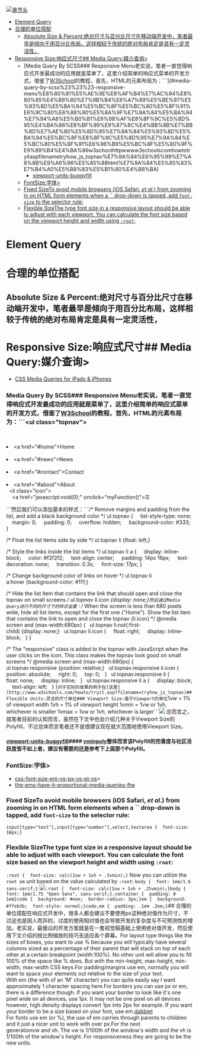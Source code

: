 [![章节头](https://parg.co/UGp)](https://parg.co/UGZ) 
 - [Element Query](#element-query)
- [合理的单位搭配](#%E5%90%88%E7%90%86%E7%9A%84%E5%8D%95%E4%BD%8D%E6%90%AD%E9%85%8D)
  * [Absolute Size & Percent:绝对尺寸与百分比尺寸在移动端开发中，笔者最早是倾向于用百分比布局，这样相较于传统的绝对布局肯定是具有一定灵活性，](#absolute-size--percent%E7%BB%9D%E5%AF%B9%E5%B0%BA%E5%AF%B8%E4%B8%8E%E7%99%BE%E5%88%86%E6%AF%94%E5%B0%BA%E5%AF%B8%E5%9C%A8%E7%A7%BB%E5%8A%A8%E7%AB%AF%E5%BC%80%E5%8F%91%E4%B8%AD%E7%AC%94%E8%80%85%E6%9C%80%E6%97%A9%E6%98%AF%E5%80%BE%E5%90%91%E4%BA%8E%E7%94%A8%E7%99%BE%E5%88%86%E6%AF%94%E5%B8%83%E5%B1%80%E8%BF%99%E6%A0%B7%E7%9B%B8%E8%BE%83%E4%BA%8E%E4%BC%A0%E7%BB%9F%E7%9A%84%E7%BB%9D%E5%AF%B9%E5%B8%83%E5%B1%80%E8%82%AF%E5%AE%9A%E6%98%AF%E5%85%B7%E6%9C%89%E4%B8%80%E5%AE%9A%E7%81%B5%E6%B4%BB%E6%80%A7)
- [Responsive Size:响应式尺寸## Media Query:媒介查询>](#responsive-size%E5%93%8D%E5%BA%94%E5%BC%8F%E5%B0%BA%E5%AF%B8%23%23-media-query%E5%AA%92%E4%BB%8B%E6%9F%A5%E8%AF%A2)
    + [Media Query By SCSS### Responsive Menu老实说，笔者一直觉得响应式开发最成功的应用就是菜单了，这里介绍简单的响应式菜单的开发方式，借鉴了[W3School](http://www.w3schools.com/howto/tryit.asp?filename=tryhow_js_topnav)的教程，首先，HTML的元素布局为：```](#media-query-by-scss%23%23%23-responsive-menu%E8%80%81%E5%AE%9E%E8%AF%B4%E7%AC%94%E8%80%85%E4%B8%80%E7%9B%B4%E8%A7%89%E5%BE%97%E5%93%8D%E5%BA%94%E5%BC%8F%E5%BC%80%E5%8F%91%E6%9C%80%E6%88%90%E5%8A%9F%E7%9A%84%E5%BA%94%E7%94%A8%E5%B0%B1%E6%98%AF%E8%8F%9C%E5%8D%95%E4%BA%86%E8%BF%99%E9%87%8C%E4%BB%8B%E7%BB%8D%E7%AE%80%E5%8D%95%E7%9A%84%E5%93%8D%E5%BA%94%E5%BC%8F%E8%8F%9C%E5%8D%95%E7%9A%84%E5%BC%80%E5%8F%91%E6%96%B9%E5%BC%8F%E5%80%9F%E9%89%B4%E4%BA%86w3schoolhttpwwww3schoolscomhowtotryitaspfilenametryhow_js_topnav%E7%9A%84%E6%95%99%E7%A8%8B%E9%A6%96%E5%85%88html%E7%9A%84%E5%85%83%E7%B4%A0%E5%B8%83%E5%B1%80%E4%B8%BA)
      - [viewport-units-buggyfill](#viewport-units-buggyfill)
    + [FontSize:字体>](#fontsize%E5%AD%97%E4%BD%93)
    + [Fixed SizeTo avoid mobile browsers (iOS Safari, *et al*.) from zooming in on HTML form elements when a `` drop-down is tapped, add `font-size` to the selector rule:](#fixed-sizeto-avoid-mobile-browsers-ios-safari-et-al-from-zooming-in-on-html-form-elements-when-a--drop-down-is-tapped-add-font-size-to-the-selector-rule)
    + [Flexible SizeThe type font size in a responsive layout should be able to adjust with each viewport. You can calculate the font size based on the viewport height and width using `:root`:](#flexible-sizethe-type-font-size-in-a-responsive-layout-should-be-able-to-adjust-with-each-viewport-you-can-calculate-the-font-size-based-on-the-viewport-height-and-width-using-root) 




# Element Query

# 合理的单位搭配
## Absolute Size & Percent:绝对尺寸与百分比尺寸在移动端开发中，笔者最早是倾向于用百分比布局，这样相较于传统的绝对布局肯定是具有一定灵活性，



# Responsive Size:响应式尺寸## Media Query:媒介查询> 
- [CSS Media Queries for iPads & iPhones](http://stephen.io/mediaqueries/)
### Media Query By SCSS### Responsive Menu老实说，笔者一直觉得响应式开发最成功的应用就是菜单了，这里介绍简单的响应式菜单的开发方式，借鉴了[W3School](http://www.w3schools.com/howto/tryit.asp?filename=tryhow_js_topnav)的教程，首先，HTML的元素布局为：```<ul class="topnav">
  <li><a href="#home">Home</a></li>
  <li><a href="#news">News</a></li>
  <li><a href="#contact">Contact</a></li>
  <li><a href="#about">About</a></li>
  <li class="icon">
    <a href="javascript:void(0);" onclick="myFunction()">&#9776;</a>
  </li>
</ul>```然后我们可以添加基本的样式：```/* Remove margins and padding from the list, and add a black background color */
ul.topnav {
    list-style-type: none;
    margin: 0;
    padding: 0;
    overflow: hidden;
    background-color: #333;
}

/* Float the list items side by side */
ul.topnav li {float: left;}

/* Style the links inside the list items */
ul.topnav li a {
    display: inline-block;
    color: #f2f2f2;
    text-align: center;
    padding: 14px 16px;
    text-decoration: none;
    transition: 0.3s;
    font-size: 17px;
}

/* Change background color of links on hover */
ul.topnav li a:hover {background-color: #111;}

/* Hide the list item that contains the link that should open and close the topnav on small screens */
ul.topnav li.icon {display: none;}```然后通过Media Query进行不同的尺寸下的样式设置：```/* When the screen is less than 680 pixels wide, hide all list items, except for the first one ("Home"). Show the list item that contains the link to open and close the topnav (li.icon) */
@media screen and (max-width:680px) {
  ul.topnav li:not(:first-child) {display: none;}
  ul.topnav li.icon {
    float: right;
    display: inline-block;
  }
}

/* The "responsive" class is added to the topnav with JavaScript when the user clicks on the icon. This class makes the topnav look good on small screens */
@media screen and (max-width:680px) {
  ul.topnav.responsive {position: relative;}
  ul.topnav.responsive li.icon {
    position: absolute;
    right: 0;
    top: 0;
  }
  ul.topnav.responsive li {
    float: none;
    display: inline;
  }
  ul.topnav.responsive li a {
    display: block;
    text-align: left;
  }
}```对于实际的效果的例子在[这里](http://www.w3schools.com/howto/tryit.asp?filename=tryhow_js_topnav)## Flexible Units:灵活的尺寸单位### Viewport Size:基于Viewport的单位```1vw = 1% of viewport width
1vh = 1% of viewport height
1vmin = 1vw or 1vh, whichever is smaller
1vmax = 1vw or 1vh, whichever is larger```![](https://coding.net/u/hoteam/p/Cache/git/raw/master/2016/7/2/44744A57-A3CE-4218-8824-438E302A8636.png)
总而言之，就笔者目前的认知而言，虽然在下文中也会介绍几种关于Viewport Size的Polyfill，不过总体而言笔者还不是很建议现在就大范围地使用Viewport Size。
#### [viewport-units-buggyfill](https://github.com/rodneyrehm/viewport-units-buggyfill)#### [vminpoly](https://github.com/saabi/vminpoly)整体而言该Polyfill的完善度与社区活跃度皆不如上者，建议有需要的还是参考下上面那个Polyfill。
### FontSize:字体> 
- [css-font-size-em-vs-px-vs-pt-vs](http://kyleschaeffer.com/development/css-font-size-em-vs-px-vs-pt-vs/)> 
- [the-ems-have-it-proportional-media-queries-ftw](https://cloudfour.com/thinks/the-ems-have-it-proportional-media-queries-ftw/)
### Fixed SizeTo avoid mobile browsers (iOS Safari, *et al*.) from zooming in on HTML form elements when a `` drop-down is tapped, add `font-size` to the selector rule:
```input[type="text"],input[type="number"],select,textarea {  font-size: 16px;}```

### Flexible SizeThe type font size in a responsive layout should be able to adjust with each viewport. You can calculate the font size based on the viewport height and width using `:root`:
```:root {  font-size: calc(1vw + 1vh + .5vmin);}```
Now you can utilize the `root em` unit based on the value calculated by `:root`:
```body {  font: 1em/1.6 sans-serif;}```
![](https://coding.net/u/hoteam/p/Cache/git/raw/master/2016/7/1/use-root-flexible-type.gif)```:root {  font-size: calc(1vw + 1vh + .25vmin);}body {  font: 1em/1.75 "Open Sans", sans-serif;}.container {  padding: 0 1em}code {  background: #eee;  border-radius: 3px;}em {  background: #ffeb3b;  font-style: normal;}code,em {  padding: .1em .2em;}```## 合理的单位搭配在响应式开发中，很多人都会建议不要使用px这种绝对值作为尺寸，不过这也是因人而异的，过度的使用相对值也会导致开发的复杂度与不可预测性的增加。老实说，最傻瓜的开发方案就是在一套视觉稿基础上使用绝对值开发，然后使用下文介绍的按比例缩放的技巧去适应各个屏幕。For layout type things like the sizes of boxes, you want to use % because you will typically have several columns sized as a percentage of their parent that will stack on top of each other at a certain breakpoint (width:100%). No other unit will allow you to fill 100% of the space like % does. But with the min-height, max-height, min-width, max-width CSS keys.For padding/margins use em, normally you will want to space your elements out relative to the size of your text. With em (the with of an 'M' character) you can quite easily say I want approximately 1 character spacing here.For borders you can use px or em, there is a difference though. If you want your border to look like it's one pixel wide on all devices, use 1px. It may not be one pixel on all devices however, high density displays convert 1px into 2px for example. If you want your border to be a size based on your font, use em.[dabblet](http://dabblet.com/gist/3734579)
For fonts use em (or %), the use of em carries through parents to children and it just a nicer unit to work with over px.For the next generationvw and vh. The vw is 1/100th of the window's width and the vh is 1/100th of the window's height. For responsiveness they are going to be the new units.
